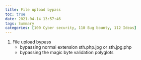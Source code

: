 ```yaml
---
title: File upload bypass
toc: true
date: 2021-04-14 13:57:46
tags: Summary
categories: [100 Cyber security, 110 Bug bounty, 112 Ideas]
---
```


1. File upload bypass
    * bypassing normal extension
        sth.php.jpg or sth.jpg.php
    * bypassing the magic byte validation
        polyglots
